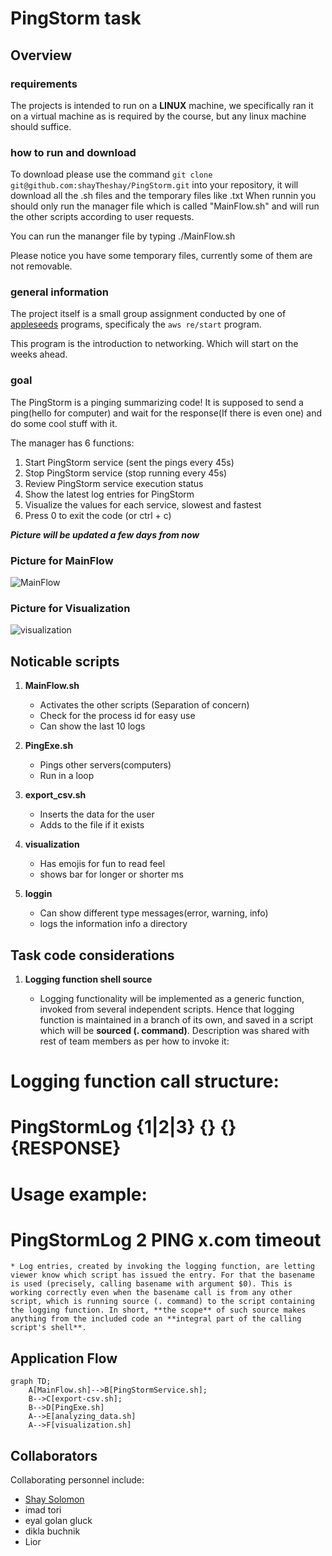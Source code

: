 # PingStorm task

## Overview

### requirements
The projects is intended to run on a **LINUX** machine, we specifically ran it on a virtual machine as is required by the course, but any linux machine should suffice.

### how to run and download
To download please use the command `git clone git@github.com:shayTheshay/PingStorm.git` into your repository, it will download all the .sh files and the temporary files like .txt 
When runnin you should only run the manager file which is called "MainFlow.sh" and will run the other scripts according to user requests.

You can run the mananger file by typing 
./MainFlow.sh

Please notice you have some temporary files, currently some of them are not removable.
### general information
The project itself is a small group assignment conducted by one of [appleseeds](https://appleseeds.org.il/) programs, specificaly the `aws re/start` program.

This program is the introduction to networking.
Which will start on the weeks ahead.

### goal
The PingStorm is a pinging summarizing code!
It is supposed to send a ping(hello for computer) and wait for the response(If there is even one) and do some cool stuff with it.

The manager has 6 functions:
1. Start PingStorm service (sent the pings every 45s) 
2. Stop PingStorm service (stop running every 45s)
3. Review PingStorm service execution status
4. Show the latest log entries for PingStorm
5. Visualize the values for each service, slowest and fastest
0. Press 0 to exit the code (or ctrl + c)

***Picture will be updated a few days from now***

### Picture for MainFlow 
![MainFlow](https://github.com/user-attachments/assets/ea2f17d0-dc57-464e-9ca2-a078569ca214)

### Picture for Visualization
![visualization](https://github.com/user-attachments/assets/a502d1f8-f62b-4bc6-92a0-8c8c59cc695d)

## Noticable scripts
1. **MainFlow.sh**   
    * Activates the other scripts (Separation of concern)
    * Check for the process id for easy use
    * Can show the last 10 logs

2. **PingExe.sh**
    * Pings other servers(computers)
    * Run in a loop 

3. **export_csv.sh**
    * Inserts the data for the user 
    * Adds to the file if it exists
4. **visualization**
    * Has emojis for fun to read feel
    * shows bar for longer or shorter ms
5. **loggin** 
    * Can show different type messages(error, warning, info)
    * logs the information info a directory

## Task code considerations

1. **Logging function shell source**   
    
    * Logging functionality will be implemented as a generic function, invoked from several independent scripts. Hence that logging function is maintained in a branch of its own, and saved in a script which will be **sourced (. command)**. Description was shared with rest of team members as per how to invoke it:

# Logging function call structure:                              #
#                                                               # 
# PingStormLog {1|2|3} {<OPERATION>} {<DESTINATION>} {RESPONSE} #
#                                                               # 
# Usage example:                                                # 
#                                                               # 
# PingStormLog 2 PING x.com timeout                             #
  
    
    * Log entries, created by invoking the logging function, are letting viewer know which script has issued the entry. For that the basename is used (precisely, calling basename with argument $0). This is working correctly even when the basename call is from any other script, which is running source (. command) to the script containing the logging function. In short, **the scope** of such source makes anything from the included code an **integral part of the calling script's shell**.



## Application Flow
```mermaid
graph TD;
    A[MainFlow.sh]-->B[PingStormService.sh];
    B-->C[export-csv.sh];
    B-->D[PingExe.sh]
    A-->E[analyzing_data.sh]
    A-->F[visualization.sh]
```
## Collaborators

Collaborating personnel include:

- [Shay Solomon](https://www.linkedin.com/in/shay-solomon/)
- imad tori
- eyal golan gluck
- dikla buchnik
- Lior 

